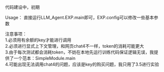 代码建设中，初期<br/>

Usage：
直接运行LLM_Agent.EXP.main即可，EXP.config可以修改一些基本参数<br/>

注意事项：<br/>
1.必须用有余额的key才能进行调用<br/>
2.必须进行显式上下文管理，和网页chat4不一样，token的消耗可能更大<br/>
3.由于每次测试都会消耗token，不妨在本地先运行训练代码保证逻辑无误，我提供了一个范本：SimpleModule.main<br/>
4.可能出现无法调用chat4的问题，应该是key的购买问题，我只用了3.5进行实验
